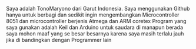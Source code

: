 Saya adalah TonoMaryono dari Garut Indonesia.
Saya menggunakan Github hanya untuk berbagi 
dan sedikit ingin mengembangkan Microcontroller 8051
dan microcontroller berjenis Atmega dan ARM coretex
Program yang saya gunakan adalah Keil dan Arduino
untuk saudara di manapun berada 
saya mohon maaf yang se besar besarnya karena saya masih
terlalu jauh jika di bandingkan dengan Programmer lain
